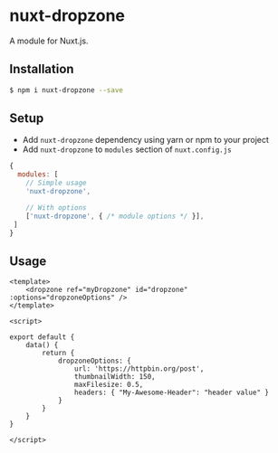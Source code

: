 # nuxt-dropzone

A module for Nuxt.js.

## Installation

```bash
$ npm i nuxt-dropzone --save
```

## Setup
- Add `nuxt-dropzone` dependency using yarn or npm to your project
- Add `nuxt-dropzone` to `modules` section of `nuxt.config.js`

```js
{
  modules: [
    // Simple usage
    'nuxt-dropzone',

    // With options
    ['nuxt-dropzone', { /* module options */ }],
 ]
}
```

## Usage
```vue
<template>
    <dropzone ref="myDropzone" id="dropzone" :options="dropzoneOptions" />
</template>

<script>

export default {
    data() {
        return {
            dropzoneOptions: {
                url: 'https://httpbin.org/post',
                thumbnailWidth: 150,
                maxFilesize: 0.5,
                headers: { "My-Awesome-Header": "header value" }
            }
        }
    }
}

</script>


```




